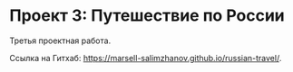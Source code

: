 # Проект 3: Путешествие по России

Третья проектная работа.

Ссылка на Гитхаб: https://marsell-salimzhanov.github.io/russian-travel/.